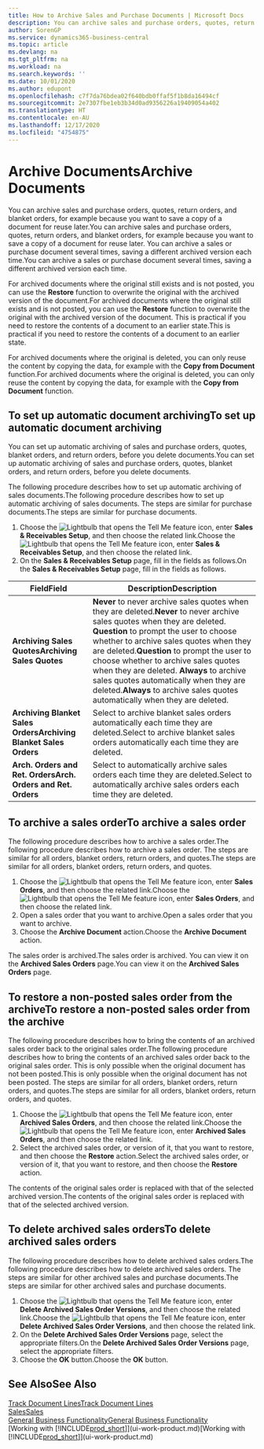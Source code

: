 ```yaml
---
title: How to Archive Sales and Purchase Documents | Microsoft Docs
description: You can archive sales and purchase orders, quotes, return orders, and blanket orders, and you can use the archived document to recreate the document that it was archived from.
author: SorenGP
ms.service: dynamics365-business-central
ms.topic: article
ms.devlang: na
ms.tgt_pltfrm: na
ms.workload: na
ms.search.keywords: ''
ms.date: 10/01/2020
ms.author: edupont
ms.openlocfilehash: c7f7da76bdea02f640bdb0ffaf5f1b8da16494cf
ms.sourcegitcommit: 2e7307fbe1eb3b34d0ad9356226a19409054a402
ms.translationtype: HT
ms.contentlocale: en-AU
ms.lasthandoff: 12/17/2020
ms.locfileid: "4754875"
---
```

# <a name="archive-documents"></a><span data-ttu-id="bcfb6-103">Archive Documents</span><span class="sxs-lookup"><span data-stu-id="bcfb6-103">Archive Documents</span></span>
<span data-ttu-id="bcfb6-104">You can archive sales and purchase orders, quotes, return orders, and blanket orders, for example because you want to save a copy of a document for reuse later.</span><span class="sxs-lookup"><span data-stu-id="bcfb6-104">You can archive sales and purchase orders, quotes, return orders, and blanket orders, for example because you want to save a copy of a document for reuse later.</span></span> <span data-ttu-id="bcfb6-105">You can archive a sales or purchase document several times, saving a different archived version each time.</span><span class="sxs-lookup"><span data-stu-id="bcfb6-105">You can archive a sales or purchase document several times, saving a different archived version each time.</span></span>

<span data-ttu-id="bcfb6-106">For archived documents where the original still exists and is not posted, you can use the **Restore** function to overwrite the original with the archived version of the document.</span><span class="sxs-lookup"><span data-stu-id="bcfb6-106">For archived documents where the original still exists and is not posted, you can use the **Restore** function to overwrite the original with the archived version of the document.</span></span> <span data-ttu-id="bcfb6-107">This is practical if you need to restore the contents of a document to an earlier state.</span><span class="sxs-lookup"><span data-stu-id="bcfb6-107">This is practical if you need to restore the contents of a document to an earlier state.</span></span>

<span data-ttu-id="bcfb6-108">For archived documents where the original is deleted, you can only reuse the content by copying the data, for example with the **Copy from Document** function.</span><span class="sxs-lookup"><span data-stu-id="bcfb6-108">For archived documents where the original is deleted, you can only reuse the content by copying the data, for example with the **Copy from Document** function.</span></span>   

## <a name="to-set-up-automatic-document-archiving"></a><span data-ttu-id="bcfb6-109">To set up automatic document archiving</span><span class="sxs-lookup"><span data-stu-id="bcfb6-109">To set up automatic document archiving</span></span>  
<span data-ttu-id="bcfb6-110">You can set up automatic archiving of sales and purchase orders, quotes, blanket orders, and return orders, before you delete documents.</span><span class="sxs-lookup"><span data-stu-id="bcfb6-110">You can set up automatic archiving of sales and purchase orders, quotes, blanket orders, and return orders, before you delete documents.</span></span>

<span data-ttu-id="bcfb6-111">The following procedure describes how to set up automatic archiving of sales documents.</span><span class="sxs-lookup"><span data-stu-id="bcfb6-111">The following procedure describes how to set up automatic archiving of sales documents.</span></span> <span data-ttu-id="bcfb6-112">The steps are similar for purchase documents.</span><span class="sxs-lookup"><span data-stu-id="bcfb6-112">The steps are similar for purchase documents.</span></span>
1.  <span data-ttu-id="bcfb6-113">Choose the ![Lightbulb that opens the Tell Me feature](media/ui-search/search_small.png "Tell me what you want to do") icon, enter **Sales & Receivables Setup**, and then choose the related link.</span><span class="sxs-lookup"><span data-stu-id="bcfb6-113">Choose the ![Lightbulb that opens the Tell Me feature](media/ui-search/search_small.png "Tell me what you want to do") icon, enter **Sales & Receivables Setup**, and then choose the related link.</span></span>
2. <span data-ttu-id="bcfb6-114">On the **Sales & Receivables Setup** page, fill in the fields as follows.</span><span class="sxs-lookup"><span data-stu-id="bcfb6-114">On the **Sales & Receivables Setup** page, fill in the fields as follows.</span></span>

|<span data-ttu-id="bcfb6-115">Field</span><span class="sxs-lookup"><span data-stu-id="bcfb6-115">Field</span></span>|<span data-ttu-id="bcfb6-116">Description</span><span class="sxs-lookup"><span data-stu-id="bcfb6-116">Description</span></span>|
|-----|-----------|
|<span data-ttu-id="bcfb6-117">**Archiving Sales Quotes**</span><span class="sxs-lookup"><span data-stu-id="bcfb6-117">**Archiving Sales Quotes**</span></span>|<span data-ttu-id="bcfb6-118">**Never** to never archive sales quotes when they are deleted.</span><span class="sxs-lookup"><span data-stu-id="bcfb6-118">**Never** to never archive sales quotes when they are deleted.</span></span> <span data-ttu-id="bcfb6-119">**Question** to prompt the user to choose whether to archive sales quotes when they are deleted.</span><span class="sxs-lookup"><span data-stu-id="bcfb6-119">**Question** to prompt the user to choose whether to archive sales quotes when they are deleted.</span></span> <span data-ttu-id="bcfb6-120">**Always** to archive sales quotes automatically when they are deleted.</span><span class="sxs-lookup"><span data-stu-id="bcfb6-120">**Always** to archive sales quotes automatically when they are deleted.</span></span>|
|<span data-ttu-id="bcfb6-121">**Archiving Blanket Sales Orders**</span><span class="sxs-lookup"><span data-stu-id="bcfb6-121">**Archiving Blanket Sales Orders**</span></span>|<span data-ttu-id="bcfb6-122">Select to archive blanket sales orders automatically each time they are deleted.</span><span class="sxs-lookup"><span data-stu-id="bcfb6-122">Select to archive blanket sales orders automatically each time they are deleted.</span></span>|
|<span data-ttu-id="bcfb6-123">**Arch. Orders and Ret. Orders**</span><span class="sxs-lookup"><span data-stu-id="bcfb6-123">**Arch. Orders and Ret. Orders**</span></span>|<span data-ttu-id="bcfb6-124">Select to automatically archive sales orders each time they are deleted.</span><span class="sxs-lookup"><span data-stu-id="bcfb6-124">Select to automatically archive sales orders each time they are deleted.</span></span>|

## <a name="to-archive-a-sales-order"></a><span data-ttu-id="bcfb6-125">To archive a sales order</span><span class="sxs-lookup"><span data-stu-id="bcfb6-125">To archive a sales order</span></span>
<span data-ttu-id="bcfb6-126">The following procedure describes how to archive a sales order.</span><span class="sxs-lookup"><span data-stu-id="bcfb6-126">The following procedure describes how to archive a sales order.</span></span> <span data-ttu-id="bcfb6-127">The steps are similar for all orders, blanket orders, return orders, and quotes.</span><span class="sxs-lookup"><span data-stu-id="bcfb6-127">The steps are similar for all orders, blanket orders, return orders, and quotes.</span></span>

1.  <span data-ttu-id="bcfb6-128">Choose the ![Lightbulb that opens the Tell Me feature](media/ui-search/search_small.png "Tell me what you want to do") icon, enter **Sales Orders**, and then choose the related link.</span><span class="sxs-lookup"><span data-stu-id="bcfb6-128">Choose the ![Lightbulb that opens the Tell Me feature](media/ui-search/search_small.png "Tell me what you want to do") icon, enter **Sales Orders**, and then choose the related link.</span></span>  
2.  <span data-ttu-id="bcfb6-129">Open a sales order that you want to archive.</span><span class="sxs-lookup"><span data-stu-id="bcfb6-129">Open a sales order that you want to archive.</span></span>  
3.  <span data-ttu-id="bcfb6-130">Choose the **Archive Document** action.</span><span class="sxs-lookup"><span data-stu-id="bcfb6-130">Choose the **Archive Document** action.</span></span>

<span data-ttu-id="bcfb6-131">The sales order is archived.</span><span class="sxs-lookup"><span data-stu-id="bcfb6-131">The sales order is archived.</span></span> <span data-ttu-id="bcfb6-132">You can view it on the **Archived Sales Orders** page.</span><span class="sxs-lookup"><span data-stu-id="bcfb6-132">You can view it on the **Archived Sales Orders** page.</span></span>

## <a name="to-restore-a-non-posted-sales-order-from-the-archive"></a><span data-ttu-id="bcfb6-133">To restore a non-posted sales order from the archive</span><span class="sxs-lookup"><span data-stu-id="bcfb6-133">To restore a non-posted sales order from the archive</span></span>
<span data-ttu-id="bcfb6-134">The following procedure describes how to bring the contents of an archived sales order back to the original sales order.</span><span class="sxs-lookup"><span data-stu-id="bcfb6-134">The following procedure describes how to bring the contents of an archived sales order back to the original sales order.</span></span> <span data-ttu-id="bcfb6-135">This is only possible when the original document has not been posted.</span><span class="sxs-lookup"><span data-stu-id="bcfb6-135">This is only possible when the original document has not been posted.</span></span> <span data-ttu-id="bcfb6-136">The steps are similar for all orders, blanket orders, return orders, and quotes.</span><span class="sxs-lookup"><span data-stu-id="bcfb6-136">The steps are similar for all orders, blanket orders, return orders, and quotes.</span></span>

1. <span data-ttu-id="bcfb6-137">Choose the ![Lightbulb that opens the Tell Me feature](media/ui-search/search_small.png "Tell me what you want to do") icon, enter **Archived Sales Orders**, and then choose the related link.</span><span class="sxs-lookup"><span data-stu-id="bcfb6-137">Choose the ![Lightbulb that opens the Tell Me feature](media/ui-search/search_small.png "Tell me what you want to do") icon, enter **Archived Sales Orders**, and then choose the related link.</span></span>
2. <span data-ttu-id="bcfb6-138">Select the archived sales order, or version of it, that you want to restore, and then choose the **Restore** action.</span><span class="sxs-lookup"><span data-stu-id="bcfb6-138">Select the archived sales order, or version of it, that you want to restore, and then choose the **Restore** action.</span></span>  

<span data-ttu-id="bcfb6-139">The contents of the original sales order is replaced with that of the selected archived version.</span><span class="sxs-lookup"><span data-stu-id="bcfb6-139">The contents of the original sales order is replaced with that of the selected archived version.</span></span>

## <a name="to-delete-archived-sales-orders"></a><span data-ttu-id="bcfb6-140">To delete archived sales orders</span><span class="sxs-lookup"><span data-stu-id="bcfb6-140">To delete archived sales orders</span></span>
<span data-ttu-id="bcfb6-141">The following procedure describes how to delete archived sales orders.</span><span class="sxs-lookup"><span data-stu-id="bcfb6-141">The following procedure describes how to delete archived sales orders.</span></span> <span data-ttu-id="bcfb6-142">The steps are similar for other archived sales and purchase documents.</span><span class="sxs-lookup"><span data-stu-id="bcfb6-142">The steps are similar for other archived sales and purchase documents.</span></span>

1.  <span data-ttu-id="bcfb6-143">Choose the ![Lightbulb that opens the Tell Me feature](media/ui-search/search_small.png "Tell me what you want to do") icon, enter **Delete Archived Sales Order Versions**, and then choose the related link.</span><span class="sxs-lookup"><span data-stu-id="bcfb6-143">Choose the ![Lightbulb that opens the Tell Me feature](media/ui-search/search_small.png "Tell me what you want to do") icon, enter **Delete Archived Sales Order Versions**, and then choose the related link.</span></span>  
2.  <span data-ttu-id="bcfb6-144">On the **Delete Archived Sales Order Versions** page, select the appropriate filters.</span><span class="sxs-lookup"><span data-stu-id="bcfb6-144">On the **Delete Archived Sales Order Versions** page, select the appropriate filters.</span></span>  
3.  <span data-ttu-id="bcfb6-145">Choose the **OK** button.</span><span class="sxs-lookup"><span data-stu-id="bcfb6-145">Choose the **OK** button.</span></span>

## <a name="see-also"></a><span data-ttu-id="bcfb6-146">See Also</span><span class="sxs-lookup"><span data-stu-id="bcfb6-146">See Also</span></span>
[<span data-ttu-id="bcfb6-147">Track Document Lines</span><span class="sxs-lookup"><span data-stu-id="bcfb6-147">Track Document Lines</span></span>](across-how-to-track-document-lines.md)  
[<span data-ttu-id="bcfb6-148">Sales</span><span class="sxs-lookup"><span data-stu-id="bcfb6-148">Sales</span></span>](sales-manage-sales.md)  
[<span data-ttu-id="bcfb6-149">General Business Functionality</span><span class="sxs-lookup"><span data-stu-id="bcfb6-149">General Business Functionality</span></span>](ui-across-business-areas.md)  
<span data-ttu-id="bcfb6-150">[Working with [!INCLUDE[prod_short](includes/prod_short.md)]](ui-work-product.md)</span><span class="sxs-lookup"><span data-stu-id="bcfb6-150">[Working with [!INCLUDE[prod_short](includes/prod_short.md)]](ui-work-product.md)</span></span>
